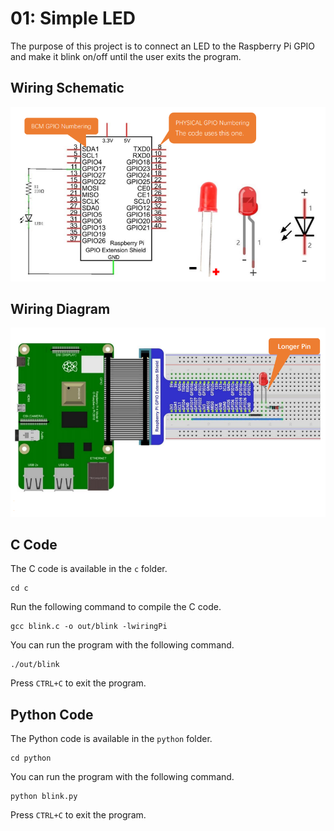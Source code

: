 # 01: Simple LED
The purpose of this project is to connect an LED to the Raspberry Pi GPIO and make it blink on/off until the user exits the program.

## Wiring Schematic
![Wiring Schematic](assets/schematic.png)

## Wiring Diagram
![Wiring Diagram](assets/diagram.png)

## C Code
The C code is available in the `c` folder.
```
cd c
```
Run the following command to compile the C code.
```
gcc blink.c -o out/blink -lwiringPi
```
You can run the program with the following command.
```
./out/blink
```
Press `CTRL+C` to exit the program.

## Python Code
The Python code is available in the `python` folder.
```
cd python
```
You can run the program with the following command.
```
python blink.py
```
Press `CTRL+C` to exit the program.